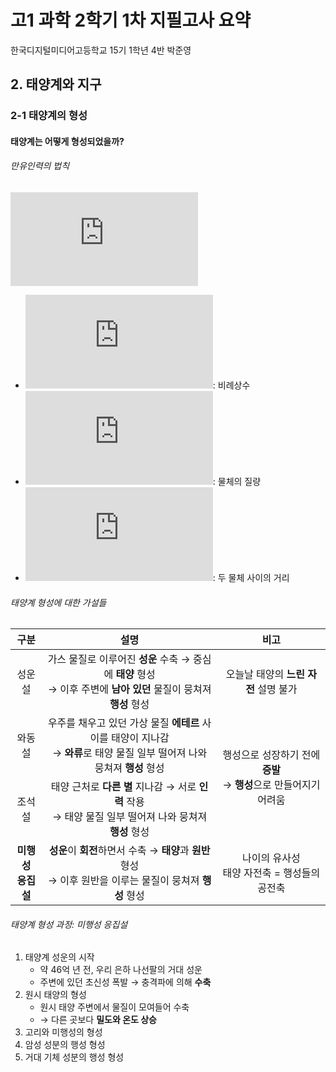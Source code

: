 # 고1 과학 2학기 1차 지필고사 요약
한국디지털미디어고등학교 15기 1학년 4반 박준영

## 2. 태양계와 지구

### 2-1 태양계의 형성

#### 태양계는 어떻게 형성되었을까?

###### 만유인력의 법칙

![중력](http://www.sciweavers.org/tex2img.php?bc=White&fc=Black&im=png&fs=18&ff=txfonts&edit=0&eq=F%3D%5Cfrac%7BGm_1m_2%7D%7Br%5E2%7D%20)
* ![G](http://www.sciweavers.org/tex2img.php?bc=White&fc=Black&im=png&fs=18&ff=txfonts&edit=0&eq=G): 비례상수
* ![m](http://www.sciweavers.org/tex2img.php?bc=White&fc=Black&im=png&fs=18&ff=txfonts&edit=0&eq=m_1,m_2): 물체의 질량
* ![r](http://www.sciweavers.org/tex2img.php?bc=White&fc=Black&im=png&fs=18&ff=txfonts&edit=0&eq=r): 두 물체 사이의 거리

###### 태양계 형성에 대한 가설들

<table>
    <thead><tr>
        <th style="text-align: center">구분</th>
        <th style="text-align: center">설명</th>
        <th style="text-align: center">비고</th>
    </tr></thead>
    <tbody>
        <tr>
            <td style="text-align: center">성운설</td>
            <td style="text-align: center">
                가스 물질로 이루어진 <strong>성운</strong> 수축 → 중심에 <strong>태양</strong> 형성<br>
                → 이후 주변에 <strong>남아 있던</strong> 물질이 뭉쳐져 <strong>행성</strong> 형성
            </td>
            <td style="text-align: center">오늘날 태양의 <strong>느린 자전</strong> 설명 불가</td>
        </tr>
        <tr>
            <td style="text-align: center">와동설</td>
            <td style="text-align: center">
                우주를 채우고 있던 가상 물질 <strong>에테르</strong> 사이를 태양이 지나감<br>
                → <strong>와류</strong>로 태양 물질 일부 떨어져 나와 뭉쳐져 <strong>행성</strong> 형성
            </td>
            <td style="text-align: center" rowspan="2">
                행성으로 성장하기 전에 <strong>증발</strong><br>
                → <strong>행성</strong>으로 만들어지기 어려움
            </td>
        </tr>
        <tr>
            <td style="text-align: center">조석설</td>
            <td style="text-align: center">
                태양 근처로 <strong>다른 별</strong> 지나감 → 서로 <strong>인력</strong> 작용<br>
                → 태양 물질 일부 떨어져 나와 뭉쳐져 <strong>행성</strong> 형성
            </td>
        </tr>
        <tr>
            <td style="text-align: center"><strong>미행성<br>응집설</strong></td>
            <td style="text-align: center">
                <strong>성운</strong>이 <strong>회전</strong>하면서 수축 → <strong>태양</strong>과 <strong>원반</strong> 형성<br>
                → 이후 원반을 이루는 물질이 뭉쳐져 <strong>행성</strong> 형성
            </td>
            <td style="text-align: center">
                나이의 유사성<br>
                태양 자전축 = 행성들의 공전축
            </td>
        </tr>
    </tbody>
</table>

###### 태양계 형성 과정: 미행성 응집설
1. 태양계 성운의 시작
    - 약 46억 년 전, 우리 은하 나선팔의 거대 성운
    - 주변에 있던 초신성 폭발 → 충격파에 의해 **수축**
2. 원시 태양의 형성
    - 원시 태양 주변에서 물질이 모여들어 수축
    - → 다른 곳보다 **밀도와 온도 상승**
3. 고리와 미행성의 형성
4. 암성 성분의 행성 형성
5. 거대 기체 성분의 행성 형성
